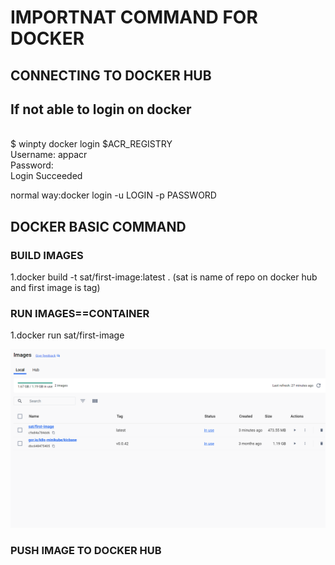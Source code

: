 # IMPORTNAT COMMAND FOR DOCKER

## CONNECTING TO DOCKER HUB

## If not able to login on docker

<br>
$ winpty docker login $ACR_REGISTRY
<br>
Username: appacr
<br>
Password:
<br>
Login Succeeded
<br>

normal way:docker login -u LOGIN -p PASSWORD

## DOCKER BASIC COMMAND

### BUILD IMAGES

1.docker build -t sat/first-image:latest .
  (sat is name of repo on docker hub and first image is tag)

### RUN IMAGES==CONTAINER

1.docker run sat/first-image

![image will also be present in desktop](allimage/image10.png)

### PUSH IMAGE TO DOCKER HUB

